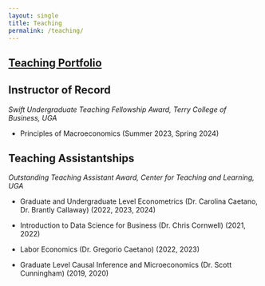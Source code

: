 ```yaml
---
layout: single
title: Teaching
permalink: /teaching/
---
```


## [Teaching Portfolio](https://drive.google.com/file/d/1x9Jlu39607Ee7UI4EVteWWh0vUGkGwHr/view?usp=sharing)

## Instructor of Record

_Swift Undergraduate Teaching Fellowship Award, Terry College of Business, UGA_

* Principles of Macroeconomics (Summer 2023, Spring 2024)



## Teaching Assistantships

_Outstanding Teaching Assistant Award, Center for Teaching and Learning, UGA_

* Graduate and Undergraduate Level Econometrics (Dr. Carolina Caetano, Dr. Brantly Callaway) (2022, 2023, 2024)

* Introduction to Data Science for Business (Dr. Chris Cornwell) (2021, 2022)
  
* Labor Economics (Dr. Gregorio Caetano) (2022, 2023)

* Graduate Level Causal Inference and Microeconomics (Dr. Scott Cunningham) (2019, 2020)
